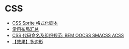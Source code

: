 # CSS

* [CSS Sprite 格式化脚本](/web/css/css_sprite.md)
* [常用布局汇总](/web/css/常用布局汇总.md)
* [CSS 代码命名及组织规范: BEM OOCSS SMACSS ACSS](/web/css/CSSRules/README.md)
* [【效果】多边形](/web/css/angles/angle.html#source)